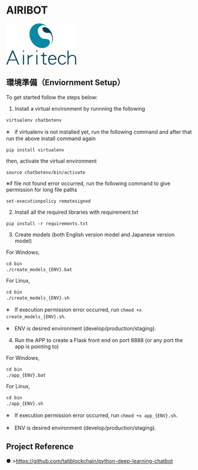 # AIRIBOT
![alt text](images/logo/company_logo.png)

## 環境準備（Enviornment Setup）
To get started follow the steps below:

1. Install a virtual environment by runnning the following
```
virtualenv chatbotenv
```
※　if virtualenv is not installed yet, run the following command and after that run the above install command again
```
pip install virtualenv
```
then, activate the virtual environment
```
source chatbotenv/bin/activate
```
※if file not found error occurred, run the following command to give permission for long file paths
```
set-executionpolicy remotesigned
```

2. Install all the required libraries with requirement.txt
```
pip install -r requirements.txt
```

3. Create models (both English version model and Japanese version model)

For Windows,
```
cd bin
./create_models_{ENV}.bat
```

For Linux,
```
cd bin
./create_models_{ENV}.sh
```
※　If execution permission error occurred, run `chmod +x create_models_{ENV}.sh`.

※　ENV is desired environment (develop/production/staging).

4. Run the APP to create a Flask front end on port 8888 (or any port the app is pointing to)

For Windows,
```
cd bin
./app_{ENV}.bat
```

For Linux,
```
cd bin
./app_{ENV}.sh
```
※　If execution permission error occurred, run `chmod +x app_{ENV}.sh`.

※　ENV is desired environment (develop/production/staging).

## Project Reference
● >https://github.com/tatiblockchain/python-deep-learning-chatbot
